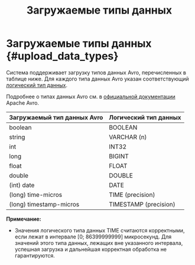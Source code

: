 ﻿---
layout: default
title: Загружаемые типы данных
nav_order: 2
parent: Поддерживаемые типы данных
grand_parent: Справочная информация
has_children: false
has_toc: false
---

# Загружаемые типы данных {#upload_data_types}

Система поддерживает загрузку типов данных Avro, перечисленных в таблице ниже. Для каждого типа данных 
Avro указан соответствующий [логический тип данных](../logical_data_types/logical_data_types.md).

Подробнее о типах данных Avro см. в [официальной документации](https://docs.oracle.com/database/nosql-12.1.3.0/GettingStartedGuide/avroschemas.html#avro-primitivedatatypes) 
Apache Avro.

| Загружаемый тип данных Avro | Логический тип данных
|:-|:-
| boolean | BOOLEAN
| string | VARCHAR (n)
| int | INT32
| long | BIGINT
| float | FLOAT
| double | DOUBLE
| (int) date | DATE
| (long) time-micros | TIME (precision)
| (long) timestamp-micros | TIMESTAMP (precision)

**Примечание:**
* Значения логического типа данных TIME считаются корректными, если лежат в интервале \[0; 86399999999\] микросекунд.
  Для значений этого типа данных, лежащих вне указанного интервала, успешная загрузка и дальнейшая корректная обработка не гарантируются.